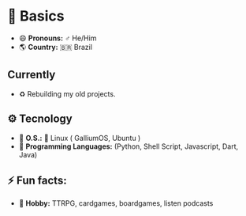 # 👤 Basics
- 😄 __Pronouns:__ ♂️ He/Him
- 🌎 __Country:__ 🇧🇷 Brazil

## Currently
- ♻️ Rebuilding my old projects.

## ⚙️ Tecnology
- 💾 __O.S.:__ 🐧 Linux ( GalliumOS, Ubuntu )
- 📁 __Programming Languages:__ (Python, Shell Script, Javascript, Dart, Java)

## ⚡ Fun facts:
- 🎲 __Hobby:__ TTRPG, cardgames, boardgames, listen podcasts


<!--
**Albrigs/Albrigs** is a ✨ _special_ ✨ repository because its `README.md` (this file) appears on your GitHub profile.

Here are some ideas to get you started:

- git push -u origin main I’m currently working on ...
- 🌱 I’m currently learning ...
- 👯 I’m looking to collaborate on ...
- 🤔 I’m looking for help with ...
- 💬 Ask me about ...
- 📫 How to reach me: ...
- ⚡ Fun fact: ...
-->
